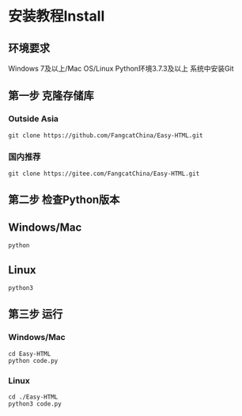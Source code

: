 # 安装教程Install
## 环境要求
Windows 7及以上/Mac OS/Linux
Python环境3.7.3及以上
系统中安装Git
## 第一步 克隆存储库
### Outside Asia
`git clone https://github.com/FangcatChina/Easy-HTML.git`
### 国内推荐
`git clone https://gitee.com/FangcatChina/Easy-HTML.git`
## 第二步 检查Python版本
## Windows/Mac
`python`
## Linux
`python3`
## 第三步 运行
### Windows/Mac
```
cd Easy-HTML
python code.py
```
### Linux
```
cd ./Easy-HTML
python3 code.py
```

